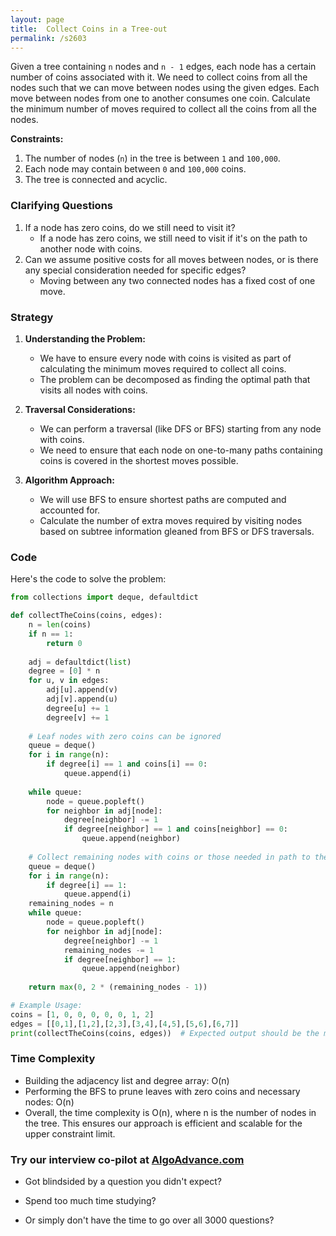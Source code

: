 ```yaml
---
layout: page
title:  Collect Coins in a Tree-out
permalink: /s2603
---
```

Given a tree containing `n` nodes and `n - 1` edges, each node has a certain number of coins associated with it. We need to collect coins from all the nodes such that we can move between nodes using the given edges. Each move between nodes from one to another consumes one coin. Calculate the minimum number of moves required to collect all the coins from all the nodes.

**Constraints:**
1. The number of nodes (`n`) in the tree is between `1` and `100,000`.
2. Each node may contain between `0` and `100,000` coins.
3. The tree is connected and acyclic.

### Clarifying Questions
1. If a node has zero coins, do we still need to visit it? 
   - If a node has zero coins, we still need to visit if it's on the path to another node with coins.
2. Can we assume positive costs for all moves between nodes, or is there any special consideration needed for specific edges?
   - Moving between any two connected nodes has a fixed cost of one move.

### Strategy
1. **Understanding the Problem:**
   - We have to ensure every node with coins is visited as part of calculating the minimum moves required to collect all coins.
   - The problem can be decomposed as finding the optimal path that visits all nodes with coins.

2. **Traversal Considerations:**
   - We can perform a traversal (like DFS or BFS) starting from any node with coins.
   - We need to ensure that each node on one-to-many paths containing coins is covered in the shortest moves possible.

3. **Algorithm Approach:**
   - We will use BFS to ensure shortest paths are computed and accounted for.
   - Calculate the number of extra moves required by visiting nodes based on subtree information gleaned from BFS or DFS traversals.

### Code

Here's the code to solve the problem:

```python
from collections import deque, defaultdict

def collectTheCoins(coins, edges):
    n = len(coins)
    if n == 1: 
        return 0
    
    adj = defaultdict(list)
    degree = [0] * n
    for u, v in edges:
        adj[u].append(v)
        adj[v].append(u)
        degree[u] += 1
        degree[v] += 1
    
    # Leaf nodes with zero coins can be ignored
    queue = deque()
    for i in range(n):
        if degree[i] == 1 and coins[i] == 0:
            queue.append(i)
    
    while queue:
        node = queue.popleft()
        for neighbor in adj[node]:
            degree[neighbor] -= 1
            if degree[neighbor] == 1 and coins[neighbor] == 0:
                queue.append(neighbor)
    
    # Collect remaining nodes with coins or those needed in path to them
    queue = deque()
    for i in range(n):
        if degree[i] == 1:
            queue.append(i)
    remaining_nodes = n
    while queue:
        node = queue.popleft()
        for neighbor in adj[node]:
            degree[neighbor] -= 1
            remaining_nodes -= 1
            if degree[neighbor] == 1:
                queue.append(neighbor)
    
    return max(0, 2 * (remaining_nodes - 1))

# Example Usage:
coins = [1, 0, 0, 0, 0, 0, 1, 2]
edges = [[0,1],[1,2],[2,3],[3,4],[4,5],[5,6],[6,7]]
print(collectTheCoins(coins, edges))  # Expected output should be the minimized moves

```

### Time Complexity
- Building the adjacency list and degree array: O(n)
- Performing the BFS to prune leaves with zero coins and necessary nodes: O(n)
- Overall, the time complexity is O(n), where n is the number of nodes in the tree. This ensures our approach is efficient and scalable for the upper constraint limit.


### Try our interview co-pilot at [AlgoAdvance.com](https://algoAdvance.com)

- Got blindsided by a question you didn't expect?

- Spend too much time studying?

- Or simply don't have the time to go over all 3000 questions?

